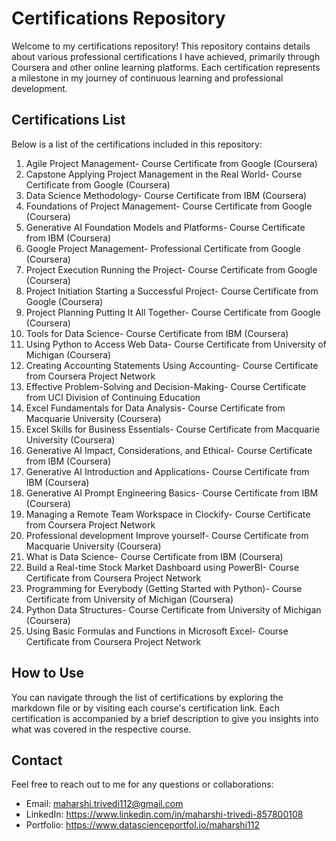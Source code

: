 # Certifications Repository
Welcome to my certifications repository! This repository contains details about various professional certifications I have achieved, primarily through Coursera and other online learning platforms. Each certification represents a milestone in my journey of continuous learning and professional development.

## Certifications List
Below is a list of the certifications included in this repository:

1. Agile Project Management- Course Certificate from Google (Coursera)
2. Capstone Applying Project Management in the Real World- Course Certificate from Google (Coursera)
3. Data Science Methodology- Course Certificate from IBM (Coursera)
4. Foundations of Project Management- Course Certificate from Google (Coursera)
5. Generative AI Foundation Models and Platforms- Course Certificate from IBM (Coursera)
6. Google Project Management- Professional Certificate from Google (Coursera)
7. Project Execution Running the Project- Course Certificate from Google (Coursera)
8. Project Initiation Starting a Successful Project- Course Certificate from Google (Coursera)
9. Project Planning Putting It All Together- Course Certificate from Google (Coursera)
10. Tools for Data Science- Course Certificate from IBM (Coursera)
11. Using Python to Access Web Data- Course Certificate from University of Michigan (Coursera)
12. Creating Accounting Statements Using Accounting- Course Certificate from Coursera Project Network
13. Effective Problem-Solving and Decision-Making- Course Certificate from UCI Division of Continuing Education
14. Excel Fundamentals for Data Analysis- Course Certificate from Macquarie University (Coursera)
15. Excel Skills for Business Essentials- Course Certificate from Macquarie University (Coursera)
16. Generative AI Impact, Considerations, and Ethical-  Course Certificate from IBM (Coursera)
17. Generative AI Introduction and Applications- Course Certificate from IBM (Coursera)
18. Generative AI Prompt Engineering Basics- Course Certificate from IBM (Coursera)
19. Managing a Remote Team Workspace in Clockify- Course Certificate from Coursera Project Network
20. Professional development Improve yourself- Course Certificate from Macquarie University (Coursera)
21. What is Data Science- Course Certificate from IBM (Coursera)
22. Build a Real-time Stock Market Dashboard using PowerBI- Course Certificate from Coursera Project Network
23. Programming for Everybody (Getting Started with Python)- Course Certificate from University of Michigan (Coursera)
24. Python Data Structures- Course Certificate from University of Michigan (Coursera)
25. Using Basic Formulas and Functions in Microsoft Excel- Course Certificate from Coursera Project Network

    
## How to Use
You can navigate through the list of certifications by exploring the markdown file or by visiting each course's certification link. Each certification is accompanied by a brief description to give you insights into what was covered in the respective course.

## Contact
Feel free to reach out to me for any questions or collaborations:

- Email: maharshi.trivedi112@gmail.com
- LinkedIn: https://www.linkedin.com/in/maharshi-trivedi-857800108
- Portfolio: https://www.datascienceportfol.io/maharshi112
